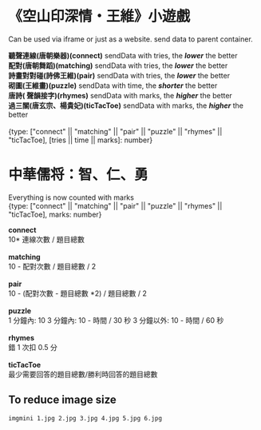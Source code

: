 # 《空山印深情・王維》小遊戲

Can be used via iframe or just as a website. send data to parent container.

**聽聲連線(唐朝樂器)(connect)** sendData with tries, the **_lower_** the better \
**配對(唐朝舞蹈)(matching⁠)** sendData with tries, the **_lower_** the better \
**詩畫對對碰(詩佛王維)(pair⁠)** sendData with tries, the **_lower_** the better \
**砌圖(王維畫)(puzzle)** sendData with time, the **_shorter_** the better \
**唐詩(⁠ 聲韻接字)(rhymes)** sendData with marks, the **_higher_** the better \
**過三關(唐玄宗、楊貴妃)⁠(ticTacToe)** sendData with marks, the **_higher_** the better\
\
{type: ["connect" || "matching" || "pair" || "puzzle" || "rhymes" || "ticTacToe], [tries || time || marks]: number}

# 中華儒将：智、仁、勇

Everything is now counted with marks\
{type: ["connect" || "matching" || "pair" || "puzzle" || "rhymes" || "ticTacToe], marks: number}

**connect**\
10\* 連線次數 / 題目總數\
\
**matching**\
10 - 配對次數 / 題目總數 / 2\
\
**pair**\
10 - (配對次數 - 題目總數 \*2) / 題目總數 / 2\
\
**puzzle**\
1 分鐘內: 10
3 分鐘內: 10 - 時間 / 30 秒
3 分鐘以外: 10 - 時間 / 60 秒\
\
**rhymes**\
錯 1 次扣 0.5 分\
\
**ticTacToe**\
最少需要回答的題目總數/勝利時回答的題目總數

## To reduce image size

```sh最少需要回答
imgmini 1.jpg 2.jpg 3.jpg 4.jpg 5.jpg 6.jpg
```
